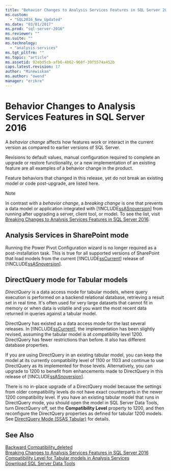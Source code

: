 ```yaml
---
title: "Behavior Changes to Analysis Services Features in SQL Server 2016 | Microsoft Docs"
ms.custom: 
  - "SQL2016_New_Updated"
ms.date: "03/01/2017"
ms.prod: "sql-server-2016"
ms.reviewer: ""
ms.suite: ""
ms.technology: 
  - "analysis-services"
ms.tgt_pltfrm: ""
ms.topic: "article"
ms.assetid: 92ebd5cb-afb6-4b62-968f-39f5574a452b
caps.latest.revision: 17
author: "Minewiskan"
ms.author: "owend"
manager: "erikre"
---
```

# Behavior Changes to Analysis Services Features in SQL Server 2016
  A *behavior change* affects how features work or interact in the current version as compared to earlier versions of SQL Server.  
  
 Revisions to  default values, manual configuration required to complete an upgrade or restore functionality, or a new implementation of an existing feature are all examples of a behavior change in the product.  
  
 Feature behaviors that changed in this release, yet do not break an existing model or code post-upgrade, are listed here.  
  
> [!NOTE]  
>  In contrast with a *behavior change*, a *breaking change* is one that prevents a data model or application integrated with [!INCLUDE[ssASnoversion](../includes/ssasnoversion-md.md)] from running after upgrading a server, client tool, or model. To see the list, visit [Breaking Changes to Analysis Services Features in SQL Server 2016](../analysis-services/breaking-changes-to-analysis-services-features-in-sql-server-2016.md).  
  
## Analysis Services in SharePoint mode  
 Running the Power Pivot Configuration wizard is no longer required as a post-installation task. This is true for all supported versions of SharePoint that load models from the  current [!INCLUDE[ssCurrent](../includes/sscurrent-md.md)] release of [!INCLUDE[ssASnoversion](../includes/ssasnoversion-md.md)].  
  
## DirectQuery mode for Tabular models  
 *DirectQuery* is a data access mode for tabular models, where query execution is performed on a backend relational database, retrieving a result set in real time. It's often used for very large datasets that cannot fit in memory or when data is volatile and you want the most recent data returned in queries against a tabular model.  
  
 DirectQuery has existed as a data access mode for the last several releases. In [!INCLUDE[ssCurrent](../includes/sscurrent-md.md)], the implementation has been slightly revised, assuming the tabular model is at compatibility level 1200. DirectQuery has fewer restrictions than before. It also has different database properties.  
  
 If you are using DirectQuery in an existing tabular model, you can keep the model at its currently compatibility level of 1100 or 1103 and continue to use DirectQuery as its implemented for those levels. Alternatively, you can upgrade to 1200 to benefit from enhancements made to DirectQuery in this release of [!INCLUDE[ssASnoversion](../includes/ssasnoversion-md.md)].  
  
 There is no in-place upgrade of a DirectQuery model because the settings from older compatibility levels do not have exact counterparts in the newer 1200 compatibility level. If you have an existing tabular model that runs in DirectQuery mode, you should open the model in SQL Server Data Tools, turn DirectQuery off, set the **Compatibility Level** property to 1200, and then reconfigure the DirectQuery properties as defined for tabular 1200 models. See [DirectQuery Mode &#40;SSAS Tabular&#41;](../analysis-services/tabular-models/directquery-mode-ssas-tabular.md) for details.  
  
## See Also  
 [Backward Compatibility_deleted](http://msdn.microsoft.com/library/15d9117e-e2fa-4985-99ea-66a117c1e9fd)   
 [Breaking Changes to Analysis Services Features in SQL Server 2016](../analysis-services/breaking-changes-to-analysis-services-features-in-sql-server-2016.md)   
 [Compatibility Level for Tabular models in Analysis Services](../analysis-services/tabular-models/compatibility-level-for-tabular-models-in-analysis-services.md)   
 [Download SQL Server Data Tools](https://msdn.microsoft.com/en-us/library/mt204009.aspx)  
  
  